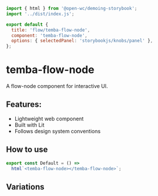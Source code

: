 ```js script
import { html } from '@open-wc/demoing-storybook';
import '../dist/index.js';

export default {
  title: 'flow/temba-flow-node',
  component: 'temba-flow-node',
  options: { selectedPanel: 'storybookjs/knobs/panel' },
};
```

# temba-flow-node

A flow-node component for interactive UI.

## Features:

- Lightweight web component
- Built with Lit
- Follows design system conventions

## How to use

```js preview-story
export const Default = () =>
  html`<temba-flow-node></temba-flow-node>`;
```

## Variations

